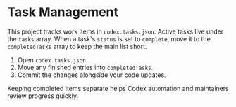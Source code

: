 # Task Management

This project tracks work items in `codex.tasks.json`. Active tasks live under the `tasks` array.
When a task's `status` is set to `complete`, move it to the `completedTasks` array to keep the main list short.

1. Open `codex.tasks.json`.
2. Move any finished entries into `completedTasks`.
3. Commit the changes alongside your code updates.

Keeping completed items separate helps Codex automation and maintainers review progress quickly.
